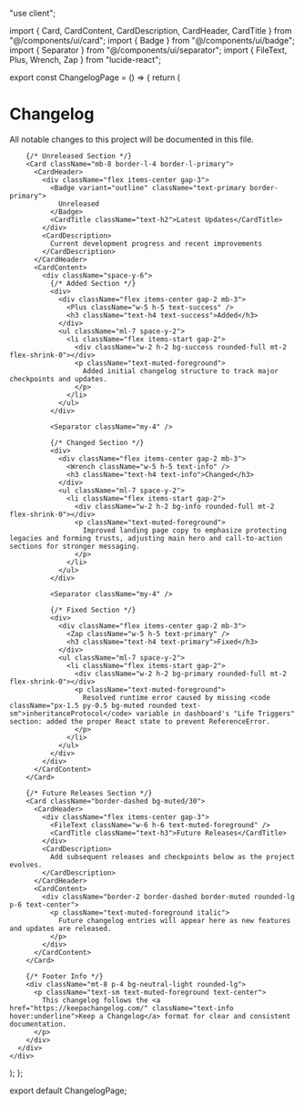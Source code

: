 "use client";

import { Card, CardContent, CardDescription, CardHeader, CardTitle } from "@/components/ui/card";
import { Badge } from "@/components/ui/badge";
import { Separator } from "@/components/ui/separator";
import { FileText, Plus, Wrench, Zap } from "lucide-react";

export const ChangelogPage = () => {
  return (
    <div className="min-h-screen bg-background p-6">
      <div className="max-w-4xl mx-auto">
        <div className="mb-8">
          <h1 className="text-display mb-4">Changelog</h1>
          <p className="text-lg">All notable changes to this project will be documented in this file.</p>
        </div>

        {/* Unreleased Section */}
        <Card className="mb-8 border-l-4 border-l-primary">
          <CardHeader>
            <div className="flex items-center gap-3">
              <Badge variant="outline" className="text-primary border-primary">
                Unreleased
              </Badge>
              <CardTitle className="text-h2">Latest Updates</CardTitle>
            </div>
            <CardDescription>
              Current development progress and recent improvements
            </CardDescription>
          </CardHeader>
          <CardContent>
            <div className="space-y-6">
              {/* Added Section */}
              <div>
                <div className="flex items-center gap-2 mb-3">
                  <Plus className="w-5 h-5 text-success" />
                  <h3 className="text-h4 text-success">Added</h3>
                </div>
                <ul className="ml-7 space-y-2">
                  <li className="flex items-start gap-2">
                    <div className="w-2 h-2 bg-success rounded-full mt-2 flex-shrink-0"></div>
                    <p className="text-muted-foreground">
                      Added initial changelog structure to track major checkpoints and updates.
                    </p>
                  </li>
                </ul>
              </div>

              <Separator className="my-4" />

              {/* Changed Section */}
              <div>
                <div className="flex items-center gap-2 mb-3">
                  <Wrench className="w-5 h-5 text-info" />
                  <h3 className="text-h4 text-info">Changed</h3>
                </div>
                <ul className="ml-7 space-y-2">
                  <li className="flex items-start gap-2">
                    <div className="w-2 h-2 bg-info rounded-full mt-2 flex-shrink-0"></div>
                    <p className="text-muted-foreground">
                      Improved landing page copy to emphasize protecting legacies and forming trusts, adjusting main hero and call-to-action sections for stronger messaging.
                    </p>
                  </li>
                </ul>
              </div>

              <Separator className="my-4" />

              {/* Fixed Section */}
              <div>
                <div className="flex items-center gap-2 mb-3">
                  <Zap className="w-5 h-5 text-primary" />
                  <h3 className="text-h4 text-primary">Fixed</h3>
                </div>
                <ul className="ml-7 space-y-2">
                  <li className="flex items-start gap-2">
                    <div className="w-2 h-2 bg-primary rounded-full mt-2 flex-shrink-0"></div>
                    <p className="text-muted-foreground">
                      Resolved runtime error caused by missing <code className="px-1.5 py-0.5 bg-muted rounded text-sm">inheritanceProtocol</code> variable in dashboard's "Life Triggers" section: added the proper React state to prevent ReferenceError.
                    </p>
                  </li>
                </ul>
              </div>
            </div>
          </CardContent>
        </Card>

        {/* Future Releases Section */}
        <Card className="border-dashed bg-muted/30">
          <CardHeader>
            <div className="flex items-center gap-3">
              <FileText className="w-6 h-6 text-muted-foreground" />
              <CardTitle className="text-h3">Future Releases</CardTitle>
            </div>
            <CardDescription>
              Add subsequent releases and checkpoints below as the project evolves.
            </CardDescription>
          </CardHeader>
          <CardContent>
            <div className="border-2 border-dashed border-muted rounded-lg p-6 text-center">
              <p className="text-muted-foreground italic">
                Future changelog entries will appear here as new features and updates are released.
              </p>
            </div>
          </CardContent>
        </Card>

        {/* Footer Info */}
        <div className="mt-8 p-4 bg-neutral-light rounded-lg">
          <p className="text-sm text-muted-foreground text-center">
            This changelog follows the <a href="https://keepachangelog.com/" className="text-info hover:underline">Keep a Changelog</a> format for clear and consistent documentation.
          </p>
        </div>
      </div>
    </div>
  );
};

export default ChangelogPage;
